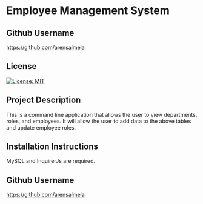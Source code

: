 # Employee Management System

## Github Username

https://github.com/arensalmela

## License

[![License: MIT](https://img.shields.io/badge/License-MIT-yellow.svg)](https://opensource.org/licenses/MIT)

## Project Description

This is a command line application that allows the user to view departments, roles, and employees. It will allow the user to add data to the above tables and update employee roles.

## Installation Instructions

MySQL and InquirerJs are required.

## Github Username

https://github.com/arensalmela
